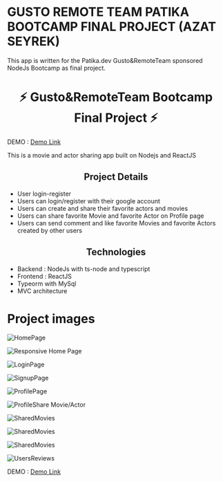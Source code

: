 # GUSTO REMOTE TEAM PATIKA BOOTCAMP FINAL PROJECT (AZAT SEYREK)
This app is written for the Patika.dev Gusto&RemoteTeam sponsored NodeJs Bootcamp as final project. 


<h1 align="center">⚡ Gusto&RemoteTeam Bootcamp Final Project ⚡</h1>

DEMO : <a href="https://gusto-azat-seyrek.netlify.app">Demo Link</a>

<p>This is a movie and actor sharing app built on Nodejs and ReactJS</p>

<h2 align="center">Project Details</h2>

- User login-register
- Users can login/register with their google account
- Users can create and share their favorite actors and movies
- Users can share favorite Movie and favorite Actor on Profile page
- Users can send comment and like favorite Movies and favorite Actors created by other users

<h2 align="center">Technologies</h2>

* Backend : NodeJs with ts-node and typescript
* Frontend : ReactJS 
* Typeorm with MySql 
* MVC architecture



# Project images 

![HomePage](/screanshots/HomePage.png)

![Responsive Home Page](/screanshots/ResponsiveHomePage.png)

![LoginPage](/screanshots/Login.png)

![SignupPage](/screanshots/Register.png)

![ProfilePage](/screanshots/ProfilePage.png)

![ProfileShare Movie/Actor](/screanshots/ProfileDeleteShare.png)

![SharedMovies](/screanshots/SharedMovie.png)

![SharedMovies](/screanshots/SharedMovie2.png)

![SharedMovies](/screanshots/SharedActors.png)

![UsersReviews](/screanshots/Comment.png)



DEMO : <a href="https://gusto-azat-seyrek.netlify.app">Demo Link</a>